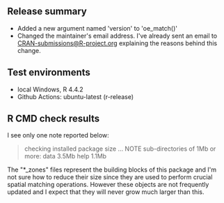 ## Release summary

- Added a new argument named 'version' to 'oe_match()'
- Changed the maintainer's email address. I've already sent an email to CRAN-submissions@R-project.org explaining the reasons behind this change.  

## Test environments

- local Windows, R 4.4.2
- Github Actions: ubuntu-latest (r-release)

## R CMD check results

I see only one note reported below:  

> checking installed package size ... NOTE
  sub-directories of 1Mb or more:
    data   3.5Mb
    help   1.1Mb

The "*_zones" files represent the building blocks of this package and I'm not sure how to reduce their size since they are used to perform crucial spatial matching operations. However these objects are not frequently updated and I expect that they will never grow much larger than this. 
